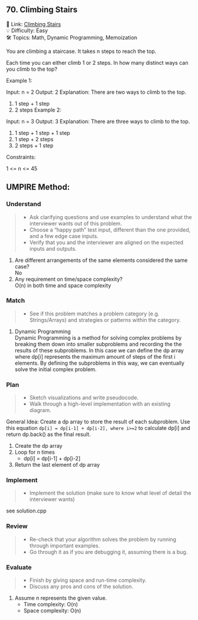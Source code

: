 ## 70. Climbing Stairs
🔗 Link: [Climbing Stairs](https://leetcode.com/problems/climbing-stairs/description/)  
💡 Difficulty: Easy  
🛠️ Topics: Math, Dynamic Programming, Memoization

You are climbing a staircase. It takes n steps to reach the top.

Each time you can either climb 1 or 2 steps. In how many distinct ways can you climb to the top?

 

Example 1:

Input: n = 2
Output: 2
Explanation: There are two ways to climb to the top.
1. 1 step + 1 step
2. 2 steps
Example 2:

Input: n = 3
Output: 3
Explanation: There are three ways to climb to the top.
1. 1 step + 1 step + 1 step
2. 1 step + 2 steps
3. 2 steps + 1 step
 

Constraints:

1 <= n <= 45

## UMPIRE Method:

### Understand
> - Ask clarifying questions and use examples to understand what the interviewer wants out of this problem.
> - Choose a “happy path” test input, different than the one provided, and a few edge case inputs.
> - Verify that you and the interviewer are aligned on the expected inputs and outputs.
1. Are different arrangements of the same elements considered the same case?  
   No
2. Any requirement on time/space complexity?  
   O(n) in both time and space complexity
### Match
> - See if this problem matches a problem category (e.g. Strings/Arrays) and strategies or patterns within the category.
1. Dynamic Programming  
   Dynamic Programming is a method for solving complex problems by breaking them down into smaller subproblems and recording the the results of these subproblems.
   In this case we can define the dp array where dp[i] represents the maximum amount of steps of the first i elements. By defining the subproblems in this way,
   we can eventually solve the initial complex problem.
### Plan
> - Sketch visualizations and write pseudocode.
> - Walk through a high-level implementation with an existing diagram.

General Idea: Create a dp array to store the result of each subproblem. Use this equation `dp[i] = dp[i-1] + dp[i-2], where i>=2` to calculate dp[i] and return 
dp.back() as the final result.
1. Create the dp array
2. Loop for n times
   - dp[i] = dp[i-1] + dp[i-2]
3. Return the last element of dp array

### Implement
> - Implement the solution (make sure to know what level of detail the interviewer wants)  

see solution.cpp
### Review
> - Re-check that your algorithm solves the problem by running through important examples.
> - Go through it as if you are debugging it, assuming there is a bug.
### Evaluate
> - Finish by giving space and run-time complexity.
> - Discuss any pros and cons of the solution.
1. Assume n represents the given value.
   - Time complexity: O(n)
   - Space complexity: O(n)


